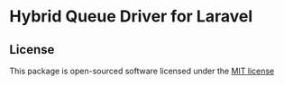 # Hybrid Queue Driver for Laravel

## License

This package is open-sourced software licensed under the [MIT license](http://opensource.org/licenses/MIT)